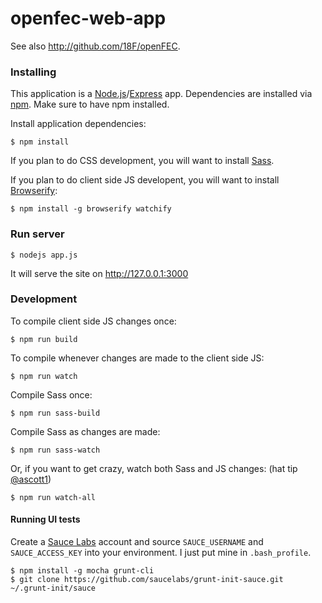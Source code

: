 openfec-web-app
===============

See also http://github.com/18F/openFEC.

### Installing
This application is a [Node.js](http://nodejs.org/)/[Express](http://expressjs.com/) app. Dependencies are installed via [npm](https://www.npmjs.org/). Make sure to have npm installed.

Install application dependencies:
```
$ npm install
```

If you plan to do CSS development, you will want to install [Sass](http://sass-lang.com/). 

If you plan to do client side JS developent, you will want to install [Browserify](http://browserify.org):
```
$ npm install -g browserify watchify
```

### Run server
```
$ nodejs app.js
```

It will serve the site on http://127.0.0.1:3000
### Development
To compile client side JS changes once:
```
$ npm run build
```

To compile whenever changes are made to the client side JS:
```
$ npm run watch
```

Compile Sass once:
```
$ npm run sass-build
```

Compile Sass as changes are made:
```
$ npm run sass-watch
```

Or, if you want to get crazy, watch both Sass and JS changes: (hat tip [@ascott1](http://github.com/ascott1))
```
$ npm run watch-all
```

#### Running UI tests
Create a [Sauce Labs](https://saucelabs.com) account and source ```SAUCE_USERNAME``` and ```SAUCE_ACCESS_KEY``` into your environment. I just put mine in ```.bash_profile```.

```
$ npm install -g mocha grunt-cli
$ git clone https://github.com/saucelabs/grunt-init-sauce.git ~/.grunt-init/sauce
```
